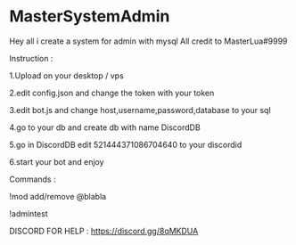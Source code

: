 # MasterSystemAdmin
Hey all i create a system for admin with mysql 
All credit to MasterLua#9999

Instruction : 

1.Upload on your desktop / vps

2.edit config.json and change the token with your token

3.edit bot.js and change host,username,password,database to your sql

4.go to your db and create db with name DiscordDB

5.go in DiscordDB edit 521444371086704640 to your discordid

6.start your bot and enjoy

Commands : 

!mod add/remove @blabla

!admintest






DISCORD FOR HELP : https://discord.gg/8qMKDUA
